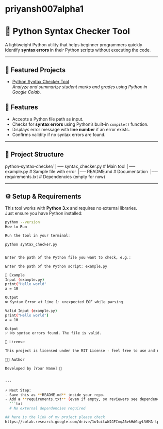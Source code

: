 # priyansh007alpha1
# 🐍 Python Syntax Checker Tool

A lightweight Python utility that helps beginner programmers quickly identify **syntax errors** in their Python scripts without executing the code.  

---
## 🚀 Featured Projects

- [Python Syntax Checker Tool](https://colab.research.google.com/drive/1w1uitwW4GFCmqA6vkHAGqyLV6MA-tpWv?usp=sharing)  
  *Analyze and summarize student marks and grades using Python in Google Colab.*

## 📌 Features
- Accepts a Python file path as input.
- Checks for **syntax errors** using Python’s built-in `compile()` function.
- Displays error message with **line number** if an error exists.
- Confirms validity if no syntax errors are found.

---

## 📂 Project Structure
python-syntax-checker/
│── syntax_checker.py # Main tool
│── example.py # Sample file with error
│── README.md # Documentation
│── requirements.txt # Dependencies (empty for now)


---

## ⚙️ Setup & Requirements
This tool works with **Python 3.x** and requires no external libraries.  
Just ensure you have Python installed:

```bash
python --version
How to Run

Run the tool in your terminal:

python syntax_checker.py


Enter the path of the Python file you want to check, e.g.:

Enter the path of the Python script: example.py

📝 Example
Input (example.py)
print("Hello world"
a = 10

Output
❌ Syntax Error at line 1: unexpected EOF while parsing

Valid Input (example.py)
print("Hello world")
a = 10

Output
✅ No syntax errors found. The file is valid.

📄 License

This project is licensed under the MIT License - feel free to use and modify.

👨‍💻 Author

Developed by [Your Name] 🚀


---

⚡ Next Step:  
- Save this as **README.md** inside your repo.  
- Add a **requirements.txt** (even if empty, so reviewers see dependencies are considered).  
  ```txt
  # No external dependencies required

## here is the link of my project please check
https://colab.research.google.com/drive/1w1uitwW4GFCmqA6vkHAGqyLV6MA-tpWv?usp=sharing

